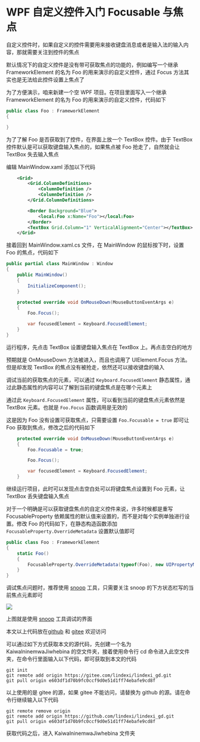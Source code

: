 # WPF 自定义控件入门 Focusable 与焦点

自定义控件时，如果自定义的控件需要用来接收键盘消息或者是输入法的输入内容，那就需要关注到控件的焦点

<!--more-->
<!-- CreateTime:2023/3/14 16:41:48 -->

<!-- 发布 -->
<!-- 博客 -->

默认情况下的自定义控件是没有带可获取焦点的功能的，例如编写一个继承 FrameworkElement 的名为 Foo 的用来演示的自定义控件，通过 Focus 方法其实也是无法给此控件设置上焦点了

为了方便演示，咱来新建一个空 WPF 项目。在项目里面写入一个继承 FrameworkElement 的名为 Foo 的用来演示的自定义控件，代码如下

```csharp
public class Foo : FrameworkElement
{

}
```

为了了解 Foo 是否获取到了控件，在界面上放一个 TextBox 控件。由于 TextBox 控件默认是可以获取键盘输入焦点的，如果焦点被 Foo 抢走了，自然就会让 TextBox 失去输入焦点

编辑 MainWindow.xaml 添加以下代码

```xml
    <Grid>
        <Grid.ColumnDefinitions>
            <ColumnDefinition />
            <ColumnDefinition />
        </Grid.ColumnDefinitions>

        <Border Background="Blue">
            <local:Foo x:Name="Foo"></local:Foo>
        </Border>
        <TextBox Grid.Column="1" VerticalAlignment="Center"></TextBox>
    </Grid>
```

接着回到 MainWindow.xaml.cs 文件，在 MainWindow 的鼠标按下时，设置 Foo 的焦点，代码如下

```csharp
public partial class MainWindow : Window
{
    public MainWindow()
    {
        InitializeComponent();
    }

    protected override void OnMouseDown(MouseButtonEventArgs e)
    {
        Foo.Focus();

        var focusedElement = Keyboard.FocusedElement;
    }
}
```

运行程序，先点击 TextBox 设置键盘输入焦点在 TextBox 上。再点击空白的地方

预期就是 OnMouseDown 方法被进入，而且也调用了 UIElement.Focus 方法。但是却发现 TextBox 的焦点没有被抢走，依然还可以接收键盘的输入

调试当前的获取焦点的元素，可以通过 `Keyboard.FocusedElement` 静态属性，通过此静态属性的内容可以了解到当前的键盘焦点是在哪个元素上

通过此 `Keyboard.FocusedElement` 属性，可以看到当前的键盘焦点元素依然是 TextBox 元素。也就是 `Foo.Focus` 函数调用是无效的

这是因为 Foo 没有设置可获取焦点，只需要设置 `Foo.Focusable = true` 即可让 Foo 获取到焦点，修改之后的代码如下

```csharp
    protected override void OnMouseDown(MouseButtonEventArgs e)
    {
        Foo.Focusable = true;

        Foo.Focus();

        var focusedElement = Keyboard.FocusedElement;
    }
```

继续运行项目，此时可以发现点击空白处可以将键盘焦点设置到 Foo 元素，让 TextBox 丢失键盘输入焦点

对于一个明确是可以获取键盘焦点的自定义控件来说，许多时候都是重写 FocusableProperty 依赖属性的默认值来设置的，而不是对每个实例单独进行设置。修改 Foo 的代码如下，在静态构造函数添加 `FocusableProperty.OverrideMetadata` 设置默认值即可

```csharp
public class Foo : FrameworkElement
{
    static Foo()
    {
        FocusableProperty.OverrideMetadata(typeof(Foo), new UIPropertyMetadata(true));
    }
}
```

调试焦点问题时，推荐使用 [snoop](https://blog.lindexi.com/post/%E8%AE%A9-snoop-%E6%94%AF%E6%8C%81-.NET-Core-WPF-%E8%B0%83%E8%AF%95.html ) 工具，只需要关注 snoop 的下方状态栏写的当前焦点元素即可

<!-- ![](image/WPF 自定义控件入门 Focusable 与焦点/WPF 自定义控件入门 Focusable 与焦点0.png) -->

![](http://cdn.lindexi.site/lindexi%2F2023314165983686.jpg)

上图就是使用 [snoop](https://blog.lindexi.com/post/%E8%AE%A9-snoop-%E6%94%AF%E6%8C%81-.NET-Core-WPF-%E8%B0%83%E8%AF%95.html ) 工具调试的界面

本文以上代码放在[github](https://github.com/lindexi/lindexi_gd/tree/e603df1d70b9fc0ccf9d0e51d1ff74ebafe9cd8f/KaiwalninemwaJiwhebina) 和 [gitee](https://gitee.com/lindexi/lindexi_gd/tree/e603df1d70b9fc0ccf9d0e51d1ff74ebafe9cd8f/KaiwalninemwaJiwhebina) 欢迎访问

可以通过如下方式获取本文的源代码，先创建一个名为 KaiwalninemwaJiwhebina 的空文件夹，接着使用命令行 cd 命令进入此空文件夹，在命令行里面输入以下代码，即可获取到本文的代码

```
git init
git remote add origin https://gitee.com/lindexi/lindexi_gd.git
git pull origin e603df1d70b9fc0ccf9d0e51d1ff74ebafe9cd8f
```

以上使用的是 gitee 的源，如果 gitee 不能访问，请替换为 github 的源。请在命令行继续输入以下代码

```
git remote remove origin
git remote add origin https://github.com/lindexi/lindexi_gd.git
git pull origin e603df1d70b9fc0ccf9d0e51d1ff74ebafe9cd8f
```

获取代码之后，进入 KaiwalninemwaJiwhebina 文件夹
